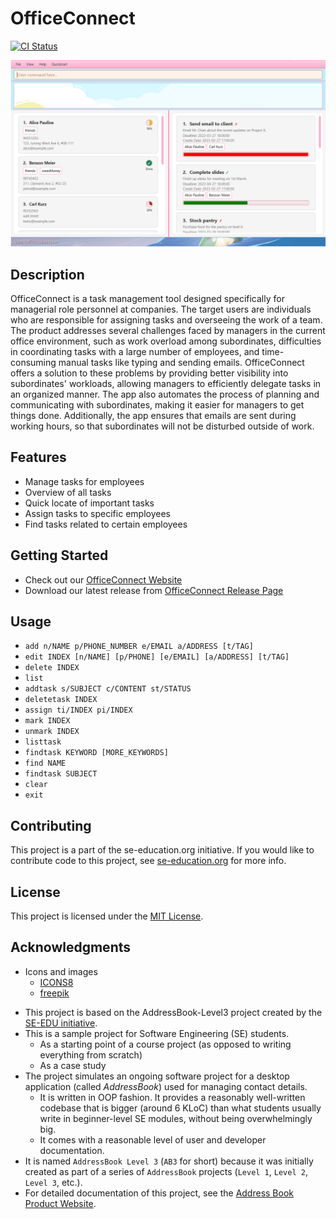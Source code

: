 # OfficeConnect

[![CI Status](https://github.com/AY2223S2-CS2103-F10-1/tp/workflows/Java%20CI/badge.svg)](https://github.com/AY2223S2-CS2103-F10-1/tp/actions)

![Ui](docs/images/improvedUI.png)

## Description

OfficeConnect is a task management tool designed specifically for managerial role personnel at companies. The target users are individuals who are responsible for assigning tasks and overseeing the work of a team. The product addresses several challenges faced by managers in the current office environment, such as work overload among subordinates, difficulties in coordinating tasks with a large number of employees, and time-consuming manual tasks like typing and sending emails. OfficeConnect offers a solution to these problems by providing better visibility into subordinates' workloads, allowing managers to efficiently delegate tasks in an organized manner. The app also automates the process of planning and communicating with subordinates, making it easier for managers to get things done. Additionally, the app ensures that emails are sent during working hours, so that subordinates will not be disturbed outside of work.

## Features

- Manage tasks for employees
- Overview of all tasks
- Quick locate of important tasks
- Assign tasks to specific employees
- Find tasks related to certain employees

## Getting Started

- Check out our [OfficeConnect Website](https://ay2223s2-cs2103-f10-1.github.io/tp/)
- Download our latest release from [OfficeConnect Release Page](https://github.com/AY2223S2-CS2103T-W10-1/tp/releases)

## Usage

- `add n/NAME p/PHONE_NUMBER e/EMAIL a/ADDRESS [t/TAG]`
- `edit INDEX [n/NAME] [p/PHONE] [e/EMAIL] [a/ADDRESS] [t/TAG]`
- `delete INDEX`
- `list`
- `addtask s/SUBJECT c/CONTENT st/STATUS`
- `deletetask INDEX`
- `assign ti/INDEX pi/INDEX`
- `mark INDEX`
- `unmark INDEX`
- `listtask`
- `findtask KEYWORD [MORE_KEYWORDS]`
- `find NAME`
- `findtask SUBJECT`
- `clear`
- `exit`

## Contributing

This project is a part of the se-education.org initiative. If you would like to contribute code to this project, see [se-education.org](https://se-education.org#https://se-education.org/#contributing) for more info.

## License

This project is licensed under the [MIT License](LICENSE).

## Acknowledgments

- Icons and images
  - [ICONS8](https://icons8.com/)
  - [freepik](https://www.freepik.com/)


* This project is based on the AddressBook-Level3 project created by the [SE-EDU initiative](https://se-education.org).
* This is a sample project for Software Engineering (SE) students.
  * As a starting point of a course project (as opposed to writing everything from scratch)
  * As a case study
* The project simulates an ongoing software project for a desktop application (called _AddressBook_) used for managing contact details.
  * It is written in OOP fashion. It provides a reasonably well-written codebase that is bigger (around 6 KLoC) than what students usually write in beginner-level SE modules, without being overwhelmingly big.
  * It comes with a reasonable level of user and developer documentation.
* It is named `AddressBook Level 3` (`AB3` for short) because it was initially created as part of a series of `AddressBook` projects (`Level 1`, `Level 2`, `Level 3`, etc.).
* For detailed documentation of this project, see the [Address Book Product Website](https://se-education.org/addressbook-level3).
